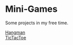 # Mini-Games
Some projects in my free time.


  <a href="https://github.com/IHADAODIWRI/Mini-Games/blob/dev/Hangman/main.cpp" target="_blank" rel="noreferrer"> Hangman </a>
  <br>
  <a href="https://github.com/IHADAODIWRI/Mini-Games/tree/dev/TicTacToe" target="_blank" rel="noreferrer"> TicTacToe </a>

 
